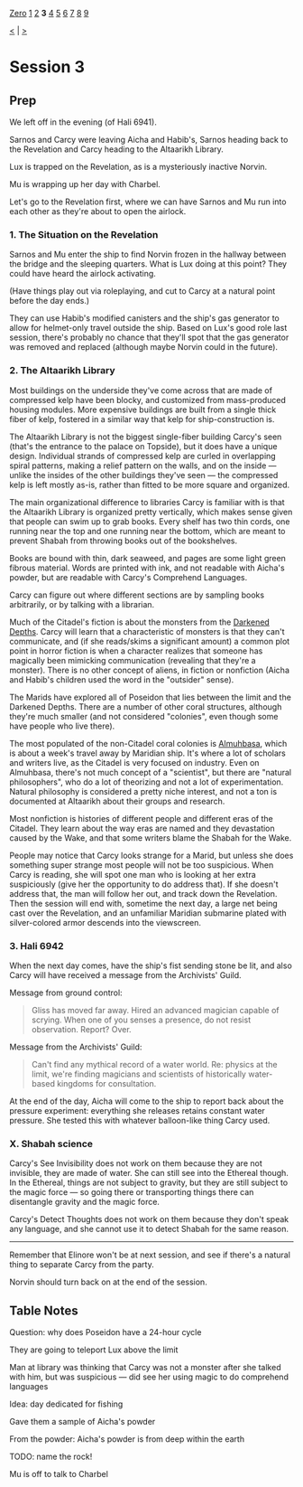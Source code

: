 [Zero](./Session0.md) [1](./Session1.md) [2](./Session2.md) **3** [4](./Session4.md) [5](./Session5.md) [6](./Session6.md) [7](./Session7.md) [8](./Session8.md) [9](./Session9.md)

[<](./Session2.md) | [>](./Session4.md)

# Session 3

## Prep

We left off in the evening (of Hali 6941).

Sarnos and Carcy were leaving Aicha and Habib's, Sarnos heading back to the Revelation and Carcy heading to the Altaarikh Library.

Lux is trapped on the Revelation, as is a mysteriously inactive Norvin.

Mu is wrapping up her day with Charbel.

Let's go to the Revelation first, where we can have Sarnos and Mu run into each other as they're about to open the airlock.

### 1. The Situation on the Revelation

Sarnos and Mu enter the ship to find Norvin frozen in the hallway between the bridge and the sleeping quarters. What is Lux doing at this point? They could have heard the airlock activating.

(Have things play out via roleplaying, and cut to Carcy at a natural point before the day ends.)

They can use Habib's modified canisters and the ship's gas generator to allow for helmet-only travel outside the ship. Based on Lux's good role last session, there's probably no chance that they'll spot that the gas generator was removed and replaced (although maybe Norvin could in the future).

### 2. The Altaarikh Library

Most buildings on the underside they've come across that are made of compressed kelp have been blocky, and customized from mass-produced housing modules. More expensive buildings are built from a single thick fiber of kelp, fostered in a similar way that kelp for ship-construction is.

The Altaarikh Library is not the biggest single-fiber building Carcy's seen (that's the entrance to the palace on Topside), but it does have a unique design. Individual strands of compressed kelp are curled in overlapping spiral patterns, making a relief pattern on the walls, and on the inside — unlike the insides of the other buildings they've seen — the compressed kelp is left mostly as-is, rather than fitted to be more square and organized.

The main organizational difference to libraries Carcy is familiar with is that the Altaarikh Library is organized pretty vertically, which makes sense given that people can swim up to grab books. Every shelf has two thin cords, one running near the top and one running near the bottom, which are meant to prevent Shabah from throwing books out of the bookshelves.

Books are bound with thin, dark seaweed, and pages are some light green fibrous material. Words are printed with ink, and not readable with Aicha's powder, but are readable with Carcy's Comprehend Languages.

Carcy can figure out where different sections are by sampling books arbitrarily, or by talking with a librarian.

Much of the Citadel's fiction is about the monsters from the [Darkened Depths](../World/Poseidon/Darkened_Depths.md). Carcy will learn that a characteristic of monsters is that they can't communicate, and (if she reads/skims a significant amount) a common plot point in horror fiction is when a character realizes that someone has magically been mimicking communication (revealing that they're a monster). There is no other concept of aliens, in fiction or nonfiction (Aicha and Habib's children used the word in the "outsider" sense).

The Marids have explored all of Poseidon that lies between the limit and the Darkened Depths. There are a number of other coral structures, although they're much smaller (and not considered "colonies", even though some have people who live there).

The most populated of the non-Citadel coral colonies is [Almuhbasa](../World/Poseidon/Almuhbasa.md), which is about a week's travel away by Maridian ship. It's where a lot of scholars and writers live, as the Citadel is very focused on industry. Even on Almuhbasa, there's not much concept of a "scientist", but there are "natural philosophers", who do a lot of theorizing and not a lot of experimentation. Natural philosophy is considered a pretty niche interest, and not a ton is documented at Altaarikh about their groups and research.

Most nonfiction is histories of different people and different eras of the Citadel. They learn about the way eras are named and they devastation caused by the Wake, and that some writers blame the Shabah for the Wake.

People may notice that Carcy looks strange for a Marid, but unless she does something super strange most people will not be too suspicious. When Carcy is reading, she will spot one man who is looking at her extra suspiciously (give her the opportunity to do address that). If she doesn't address that, the man will follow her out, and track down the Revelation. Then the session will end with, sometime the next day, a large net being cast over the Revelation, and an unfamiliar Maridian submarine plated with silver-colored armor descends into the viewscreen.

### 3. Hali 6942

When the next day comes, have the ship's fist sending stone be lit, and also Carcy will have received a message from the Archivists' Guild.

Message from ground control:

> Gliss has moved far away. Hired an advanced magician capable of scrying. When one of you senses a presence, do not resist observation. Report? Over.

Message from the Archivists' Guild:

> Can't find any mythical record of a water world. Re: physics at the limit, we're finding magicians and scientists of historically water-based kingdoms for consultation.

At the end of the day, Aicha will come to the ship to report back about the pressure experiment: everything she releases retains constant water pressure. She tested this with whatever balloon-like thing Carcy used.

### X. Shabah science

Carcy's See Invisibility does not work on them because they are not invisible, they are made of water. She can still see into the Ethereal though. In the Ethereal, things are not subject to gravity, but they are still subject to the magic force — so going there or transporting things there can disentangle gravity and the magic force.

Carcy's Detect Thoughts does not work on them because they don't speak any language, and she cannot use it to detect Shabah for the same reason.

---

Remember that Elinore won't be at next session, and see if there's a natural thing to separate Carcy from the party.

Norvin should turn back on at the end of the session.

## Table Notes

Question: why does Poseidon have a 24-hour cycle

They are going to teleport Lux above the limit

Man at library was thinking that Carcy was not a monster after she talked with him, but was suspicious — did see her using magic to do comprehend languages

Idea: day dedicated for fishing

Gave them a sample of Aicha's powder

From the powder: Aicha's powder is from deep within the earth

TODO: name the rock!

Mu is off to talk to Charbel
